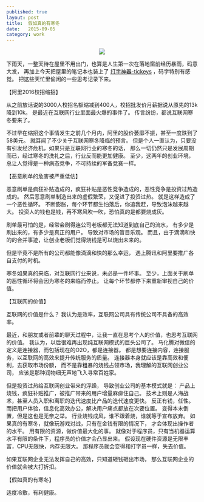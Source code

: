 ```yaml
---
published: true
layout: post
title:  假如真的有寒冬
date:   2015-09-05
category: work
---
```


<center>
<img src="http://7viirv.com1.z0.glb.clouddn.com/42df.jpeg" class="photo"></img>
</center>

下雨天，一整天待在屋里不用出门，也算是人生第一次在落地窗前经历暴雨，码意大发，
再加上今天把屋里的笔记本也装上了 [打字神器-tickeys] ，码字特别有感觉。
把这些天忙里偷闲的一些思考记录下来。

【阿里2016校招缩招】

从之前放话说的3000人校招名额缩减到400人，校招批发价月薪据说从原先的13k降到10k。
是最近在互联网行业里面最火爆的事件了。
传言纷纷，都说互联网寒冬要来了。

不过早在缩招这个事情发生之前几个月内，阿里的股价萎靡不振，甚至一度跌到了58美元。
就耳闻了不少关于互联网寒冬降临的预言。
但是个人一直认为，只要没有引发经济危机，如果只是互联网行业的寒冬的话，
那么一切仍然只是发展周期而已，经过寒冬的洗礼之后，行业反而能更加健康。
至少，这两年的创业环境，总让人觉得是一种病态竞争，不可持续的军备竞赛一样。

【恶意刷单的危害被严重低估】

恶意刷单是疯狂补贴造成的，疯狂补贴是恶性竞争造成的，恶性竞争是投资过热造成的。
然后恶意刷单制造出来的虚假繁荣，又促进了投资过热。
就是这样造成了一个恶性循环。
不断膨胀，每个环节都生怕落后，你追我赶，导致泡沫越来越大。
投资人的钱也是钱，再不寒风吹一吹，恐怕真的是都要烧成灰。

刷单最可怕的是，经常会刷得连公司老板都无法知道到底自己的流水，
有多少是刷出来的，有多少是真正的用户。
导致对市场的盲目乐观。
而且，由于滴滴和快的的合并事迹，让创业老板们觉得烧钱是可以烧出未来的。

但是毕竟不是所有的公司都能像滴滴和快的那么幸运，
遇上腾讯和阿里要推广各自支付的时机。

寒冬如果真的来临，对互联网行业来说，未必是一件坏事。
至少，上面关于刷单的恶性循环将会因为寒冬的来临而停止。
让每个环节都停下来重新审视自己的价值。

【互联网的价值】

互联网的价值是什么？
我认为是效率，互联网公司具有传统公司不具备的高效率。

最近，和朋友或者前辈的聊天过程中，让我一直在思考个人的价值，也思考互联网的价值。
我认为，以后很难再出现纯互联网模式的巨头公司了。
马化腾对微信的定义是连接器，而包括现在的O2O，都是连接器。
都是想要连接内容，连接服务，以互联网的高效来提升传统服务的质量。
连接器本身就应该是靠高效和便利，去获取市场份额，
而不是靠粗暴的烧钱占领市场，我理解的互联网创业公司，
应该是那种润物细无声地飞入寻常百姓家。

但是投资过热给互联网创业带来的浮躁，
导致创业公司的基本模式就是： 
产品上烧钱，疯狂补贴推广，被推广带来的用户增量麻痹住自己。 
技术上则是人海战术，甚至人员入职和离职的迭代速度比产品的迭代速度更快。
反正有钱，任性。
而把用户体验，信息化高效办公，解决用户痛点都放在次要位置。
变得本末倒置，但是这也是无奈之举。
行业烧钱成风，谁不跟着烧，谁就等于宣布放弃。
如果真的有寒冬，就像玩游戏对战，只有在金钱有限的情况下，
才会体现出操作者的水平。
用有限的资源，做价值最大化的事。
就像对于程序员，只有当机器运算水平有限的条件下，程序员的价值才会凸显出来。
假设现在硬件资源是无限丰富，CPU无限快，内存无限大。
那程序员就会变得和打字员一样，失去价值。

如果互联网企业无法发挥自己的高效，只知道砸钱砸出市场，
那么互联网企业的价值就会被大打折扣。

【假如真的有寒冬】

适度冷敷，有利健康。

[打字神器-tickeys]:http://www.yingdev.com/projects/tickeys
